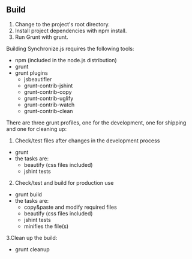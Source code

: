 Build
------

1. Change to the project's root directory.
2. Install project dependencies with npm install.
3. Run Grunt with grunt.

Building Synchronize.js requires the following tools:

- npm (included in the node.js distribution)
- grunt
- grunt plugins
  - jsbeautifier
  - grunt-contrib-jshint
  - grunt-contrib-copy
  - grunt-contrib-uglify
  - grunt-contrib-watch
  - grunt-contrib-clean


There are three grunt profiles, one for the development, one for shipping and one for cleaning up:


1. Check/test files after changes in the development process
  - grunt
  - the tasks are:
    - beautify (css files included)
    - jshint tests

2. Check/test and build for production use
  - grunt build
  - the tasks are:
    - copy&paste and modify required files
    - beautify (css files included)
    - jshint tests
    - minifies the file(s)

3.Clean up the build:
  - grunt cleanup

